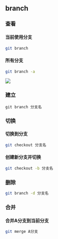 <!--
 * @Description: 
 * @Version: 1.0
 * @Author: DaLao
 * @Email: dalao_li@163.com
 * @Date: 2021-03-17 18:20:22
 * @LastEditors: DaLao
 * @LastEditTime: 2022-09-03 01:19:30
-->

## branch


### 查看


#### 当前使用分支

```sh
git branch
```


#### 所有分支

```sh
git branch -a
```


![](https://cdn.hurra.ltd/img/20220112081438.png)



### 建立

```
git branch 分支名
```



### 切换


#### 切换到分支

```sh
git checkout 分支名
```


#### 创建新分支并切换

```sh
git checkout -b 分支名
```



### 删除


```sh
git branch -d 分支名
```



### 合并


#### 合并A分支到当前分支

```sh
git merge A分支
```